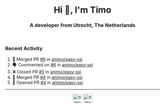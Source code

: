 <h1 align="center">Hi 👋, I'm Timo</h1>
<h3 align="center">A developer from Utrecht, The Netherlands</h3>
<br/>
<!-- https://github.com/rahuldkjain/github-profile-readme-generator --!>

<!--  <p align="left"><img src="https://github-readme-stats.vercel.app/api?username=timoglastra&show_icons=true&count_private=true&" alt="timoglastra" /></p> --!>

<!--
Github language stats
<p align="left"><img src="https://github-readme-stats.vercel.app/api/top-langs/?username=timoglastra&layout=compact" alt="timoglastra" /><p>
-->

<!-- Codestats language stats -->
<!-- <p align="left"><img src="https://codestats-readme.vercel.app/api/top-langs/?username=timoglastra&layout=compact&language_count=12" alt="timoglastra" /><p>    --!>
  
<h3>Recent Activity</h3>

<!--START_SECTION:activity-->
1. 🎉 Merged PR [#6](https://github.com/animo/easy-ssi/pull/6) in [animo/easy-ssi](https://github.com/animo/easy-ssi)
2. 🗣 Commented on [#6](https://github.com/animo/easy-ssi/issues/6) in [animo/easy-ssi](https://github.com/animo/easy-ssi)
3. ❌ Closed PR [#5](https://github.com/animo/easy-ssi/pull/5) in [animo/easy-ssi](https://github.com/animo/easy-ssi)
4. 🎉 Merged PR [#4](https://github.com/animo/easy-ssi/pull/4) in [animo/easy-ssi](https://github.com/animo/easy-ssi)
5. 💪 Opened PR [#4](https://github.com/animo/easy-ssi/pull/4) in [animo/easy-ssi](https://github.com/animo/easy-ssi)
<!--END_SECTION:activity-->

---

<p align="center">
<a href="https://twitter.com/timoglastra" target="blank"><img align="center" src="https://cdn.jsdelivr.net/npm/simple-icons@3.0.1/icons/twitter.svg" alt="timoglastra" height="30" width="30" /></a>
<a href="https://linkedin.com/in/timoglastra" target="blank"><img align="center" src="https://cdn.jsdelivr.net/npm/simple-icons@3.0.1/icons/linkedin.svg" alt="timoglastra" height="30" width="30" /></a>
</p>



